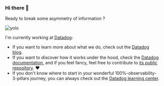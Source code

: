 ### Hi there 👋

Ready to break some asymmetry of information ?

![yolo](https://media.giphy.com/media/SWjCswum5dc0E/giphy.gif)

I'm currently working at [Datadog](https://datadoghq.com/): 

* If you want to learn more about what we do, check out the [Datadog blog](https://datadoghq.com).
* If you want to discover how it works under the hood, check the [Datadog documentation](https://docs.datadoghq.com/), and if you feel fancy, feel free to contribute to [its public repository](https://github.com/DataDog/documentation). ❤️ 
* If you don't know where to start in your wonderful 100%-observability-3-pillars journey, you can always check out the [Datadog learning center](https://learn.datadoghq.com/).
